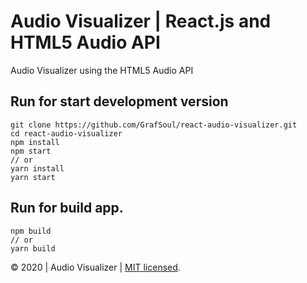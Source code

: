 # Audio Visualizer | React.js and HTML5 Audio API
Audio Visualizer using the HTML5 Audio API

## Run for start development version

```
git clone https://github.com/GrafSoul/react-audio-visualizer.git
cd react-audio-visualizer
npm install
npm start
// or
yarn install
yarn start
```

## Run for build app.

```
npm build
// or
yarn build
```

&#169; 2020 | Audio Visualizer | [MIT licensed].

[mit licensed]: https://github.com/GrafSoul/react-audio-visualizer/blob/master/LICENSE
